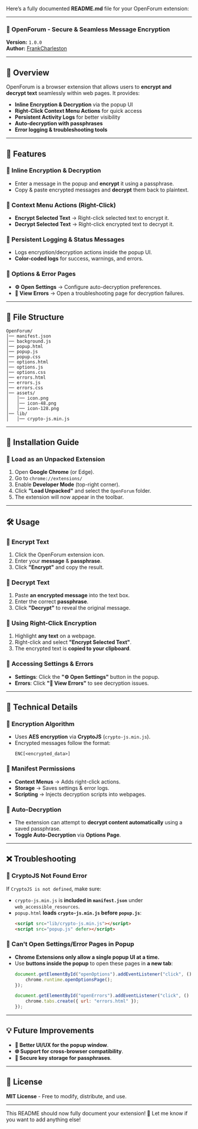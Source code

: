 Here’s a fully documented **README.md** file for your OpenForum extension:

---

### **🔐 OpenForum - Secure & Seamless Message Encryption**
**Version:** `1.0.0`  
**Author:** [FrankCharleston](https://github.com/FrankCharleston/openForum)

---

## **📌 Overview**
OpenForum is a browser extension that allows users to **encrypt and decrypt text** seamlessly within web pages. It provides:
- **Inline Encryption & Decryption** via the popup UI  
- **Right-Click Context Menu Actions** for quick access  
- **Persistent Activity Logs** for better visibility  
- **Auto-decryption with passphrases**  
- **Error logging & troubleshooting tools**

---

## **🚀 Features**
### **🔹 Inline Encryption & Decryption**
- Enter a message in the popup and **encrypt** it using a passphrase.  
- Copy & paste encrypted messages and **decrypt** them back to plaintext.  

### **🔹 Context Menu Actions (Right-Click)**
- **Encrypt Selected Text** → Right-click selected text to encrypt it.  
- **Decrypt Selected Text** → Right-click encrypted text to decrypt it.

### **🔹 Persistent Logging & Status Messages**
- Logs encryption/decryption actions inside the popup UI.
- **Color-coded logs** for success, warnings, and errors.

### **🔹 Options & Error Pages**
- **⚙ Open Settings** → Configure auto-decryption preferences.  
- **🚨 View Errors** → Open a troubleshooting page for decryption failures.

---

## **📁 File Structure**
```
OpenForum/
│── manifest.json
│── background.js
│── popup.html
│── popup.js
│── popup.css
│── options.html
│── options.js
│── options.css
│── errors.html
│── errors.js
│── errors.css
│── assets/
│   │── icon.png
│   │── icon-48.png
│   │── icon-128.png
│── lib/
│   │── crypto-js.min.js
```

---

## **📜 Installation Guide**
### **🔹 Load as an Unpacked Extension**
1. Open **Google Chrome** (or Edge).  
2. Go to `chrome://extensions/`  
3. Enable **Developer Mode** (top-right corner).  
4. Click **"Load Unpacked"** and select the `OpenForum` folder.  
5. The extension will now appear in the toolbar.  

---

## **🛠 Usage**
### **🔹 Encrypt Text**
1. Click the OpenForum extension icon.  
2. Enter your **message** & **passphrase**.  
3. Click **"Encrypt"** and copy the result.

### **🔹 Decrypt Text**
1. Paste **an encrypted message** into the text box.  
2. Enter the correct **passphrase**.  
3. Click **"Decrypt"** to reveal the original message.

### **🔹 Using Right-Click Encryption**
1. Highlight **any text** on a webpage.  
2. Right-click and select **"Encrypt Selected Text"**.  
3. The encrypted text is **copied to your clipboard**.

### **🔹 Accessing Settings & Errors**
- **Settings**: Click the **"⚙ Open Settings"** button in the popup.  
- **Errors**: Click **"🚨 View Errors"** to see decryption issues.  

---

## **📖 Technical Details**
### **🔹 Encryption Algorithm**
- Uses **AES encryption** via **CryptoJS** (`crypto-js.min.js`).  
- Encrypted messages follow the format:  
  ```
  ENC[<encrypted_data>]
  ```

### **🔹 Manifest Permissions**
- **Context Menus** → Adds right-click actions.  
- **Storage** → Saves settings & error logs.  
- **Scripting** → Injects decryption scripts into webpages.  

### **🔹 Auto-Decryption**
- The extension can attempt to **decrypt content automatically** using a saved passphrase.  
- **Toggle Auto-Decryption** via **Options Page**.

---

## **❌ Troubleshooting**
### **🔹 CryptoJS Not Found Error**
If `CryptoJS is not defined`, make sure:
- `crypto-js.min.js` is **included in `manifest.json`** under `web_accessible_resources`.
- `popup.html` **loads `crypto-js.min.js` before `popup.js`**:
  ```html
  <script src="lib/crypto-js.min.js"></script>
  <script src="popup.js" defer></script>
  ```

### **🔹 Can't Open Settings/Error Pages in Popup**
- **Chrome Extensions only allow a single popup UI at a time.**  
- Use **buttons inside the popup** to open these pages in **a new tab**:
  ```javascript
  document.getElementById("openOptions").addEventListener("click", () => {
      chrome.runtime.openOptionsPage();
  });

  document.getElementById("openErrors").addEventListener("click", () => {
      chrome.tabs.create({ url: "errors.html" });
  });
  ```

---

## **💡 Future Improvements**
- **🎨 Better UI/UX for the popup window**.  
- **🌐 Support for cross-browser compatibility**.  
- **🔑 Secure key storage for passphrases**.  

---

## **📄 License**
**MIT License** - Free to modify, distribute, and use.

---

This README should now fully document your extension! 🚀 Let me know if you want to add anything else!